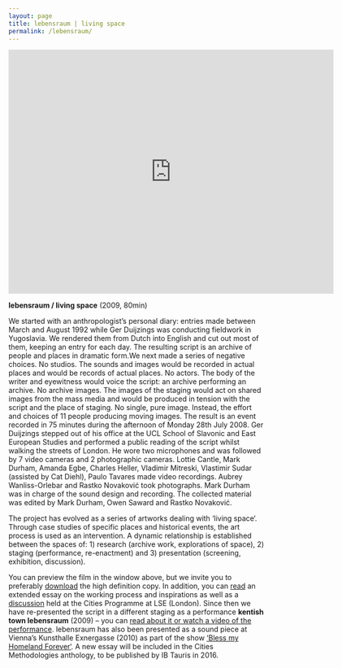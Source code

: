 ```yaml
---
layout: page
title: lebensraum | living space
permalink: /lebensraum/
---
```


<iframe src="https://player.vimeo.com/video/119850599" width="640" height="480" frameborder="0" webkitallowfullscreen mozallowfullscreen allowfullscreen></iframe> 

**lebensraum / living space** (2009, 80min) 

We started with an anthropologist’s personal diary: entries made between March and August 1992 while Ger Duijzings was conducting fieldwork in Yugoslavia. We rendered them from Dutch into English and cut out most of them, keeping an entry for each day. The resulting script is an archive of people and places in dramatic form.We next made a series of negative choices. No studios. The sounds and images would be recorded in actual places and would be records of actual places. No actors. The body of the writer and eyewitness would voice the script: an archive performing an archive. No archive images. The images of the staging would act on shared images from the mass media and would be produced in tension with the script and the place of staging. No single, pure image. Instead, the effort and choices of 11 people producing moving images. The result is an event recorded in 75 minutes during the afternoon of Monday 28th July 2008. Ger Duijzings stepped out of his office at the UCL School of Slavonic and East European Studies and performed a public reading of the script whilst walking the streets of London. He wore two microphones and was followed by 7 video cameras and 2 photographic cameras. Lottie Cantle, Mark Durham, Amanda Egbe, Charles Heller, Vladimir Mitreski, Vlastimir Sudar (assisted by Cat Diehl), Paulo Tavares made video recordings. Aubrey Wanliss-Orlebar and Rastko Novaković took photographs. Mark Durham was in charge of the sound design and recording. The collected material was edited by Mark Durham, Owen Saward and Rastko Novaković.

The project has evolved as a series of artworks dealing with ‘living space‘. Through case studies of specific places and historical events, the art process is used as an intervention. A dynamic relationship is established between the spaces of: 1) research (archive work, explorations of space), 2) staging (performance, re-enactment) and 3) presentation (screening, exhibition, discussion).

You can preview the film in the window above, but we invite you to preferably [download](http://www.archive.org/details/LebensraumLivingSpace) the high definition copy. In addition, you can [read](https://razbigor.github.io/images/lebensraum-essay2.pdf) an extended essay on the working process and inspirations as well as a [discussion](https://razbigor.github.io/lse/) held at the Cities Programme at LSE (London). Since then we have re-presented the script in a different staging as a performance **kentish town lebensraum** (2009) – you can [read about it or watch a video of the performance](https://razbigor.github.io/ktlebensraum/). lebensraum has also been presented as a sound piece at Vienna’s Kunsthalle Exnergasse (2010) as part of the show [‘Bless my Homeland Forever‘](http://www.wuk.at/event/id/14685). A new essay will be included in the Cities Methodologies anthology, to be published by IB Tauris in 2016.  
